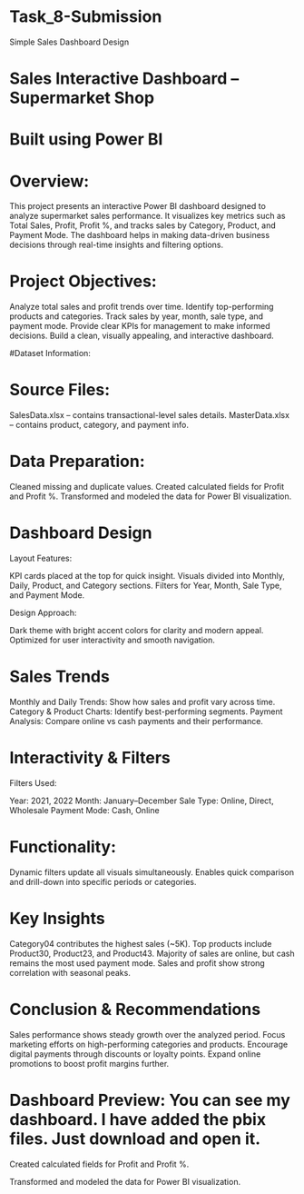 # Task_8-Submission
Simple Sales Dashboard Design

# Sales Interactive Dashboard – Supermarket Shop

# Built using Power BI

# Overview:
This project presents an interactive Power BI dashboard designed to analyze supermarket sales performance. It visualizes key metrics such as Total Sales, Profit, Profit %, and tracks sales by Category, Product, and Payment Mode. The dashboard helps in making data-driven business decisions through real-time insights and filtering options.

# Project Objectives:
Analyze total sales and profit trends over time. Identify top-performing products and categories. Track sales by year, month, sale type, and payment mode. Provide clear KPIs for management to make informed decisions. Build a clean, visually appealing, and interactive dashboard.

#Dataset Information:
# Source Files:

SalesData.xlsx – contains transactional-level sales details. MasterData.xlsx – contains product, category, and payment info.

# Data Preparation:

Cleaned missing and duplicate values. Created calculated fields for Profit and Profit %. Transformed and modeled the data for Power BI visualization.

# Dashboard Design

Layout Features:

KPI cards placed at the top for quick insight. Visuals divided into Monthly, Daily, Product, and Category sections. Filters for Year, Month, Sale Type, and Payment Mode.

Design Approach:

Dark theme with bright accent colors for clarity and modern appeal. Optimized for user interactivity and smooth navigation.

# Sales Trends

Monthly and Daily Trends: Show how sales and profit vary across time. Category & Product Charts: Identify best-performing segments. Payment Analysis: Compare online vs cash payments and their performance.

# Interactivity & Filters
Filters Used:

Year: 2021, 2022 Month: January–December Sale Type: Online, Direct, Wholesale Payment Mode: Cash, Online

# Functionality:

Dynamic filters update all visuals simultaneously. Enables quick comparison and drill-down into specific periods or categories.

# Key Insights
Category04 contributes the highest sales (~5K). Top products include Product30, Product23, and Product43. Majority of sales are online, but cash remains the most used payment mode. Sales and profit show strong correlation with seasonal peaks.

# Conclusion & Recommendations
Sales performance shows steady growth over the analyzed period. Focus marketing efforts on high-performing categories and products. Encourage digital payments through discounts or loyalty points. Expand online promotions to boost profit margins further.

# Dashboard Preview: You can see my dashboard. I have added the pbix files. Just download and open it.




Created calculated fields for Profit and Profit %.

Transformed and modeled the data for Power BI visualization.
